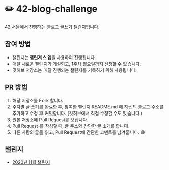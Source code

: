 # :pencil2: 42-blog-challenge
42 서울에서 진행하는 블로그 글쓰기 챌린지입니다.

## 참여 방법
- 챌린지는 **챌린저스 앱**을 사용하여 진행됩니다.
- 매달 새로운 챌린지가 개설되고, 1주차 월요일까지 신청할 수 있습니다.
- 깃허브 저장소는 매달 진행되는 챌린지를 기록하기 위해 사용됩니다.

## PR 방법
1. 해당 저장소를 Fork 합니다. 
2. 주차별 글 쓰기를 완료한 후, 참여한 챌린지 README.md 에 자신의 블로그 주소를 추가하고 수정 후 커밋합니다. (깃허브에서 직접 수정할 수도 있습니다.)
3. 원본 저장소에 Pull Request를 보냅니다.
4. Pull Request 를 작성할 때, 글 주소와 간단한 글 소개를 합니다.
5. 다른 사람의 글을 읽고, Pull Request에 간단한 코멘트를 남겨줍니다. :smile:
## 챌린지
- [2020년 11월 챌린지](https://github.com/jayten42/42-blog-challenge/tree/main/202011)
